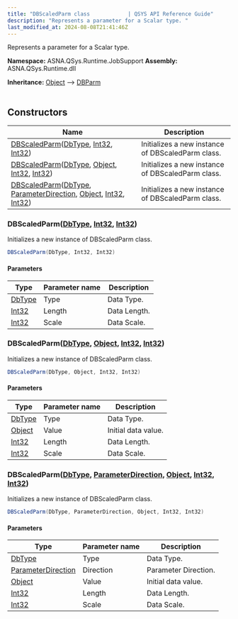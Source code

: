 ```yaml
---
title: "DBScaledParm class            | QSYS API Reference Guide"
description: "Represents a parameter for a Scalar type. "
last_modified_at: 2024-08-08T21:41:46Z
---
```


Represents a parameter for a Scalar type.

**Namespace:** ASNA.QSys.Runtime.JobSupport
**Assembly:** ASNA.QSys.Runtime.dll

**Inheritance:** [Object](https://docs.microsoft.com/en-us/dotnet/api/system.object) --> [DBParm](/reference/runtime/qsys-runtime-job-support/db-parm.html)
<br>
<br>

## Constructors

| Name | Description |
| --- | --- |
| [DBScaledParm](#dbscaledparmdbtype-int32-int32)([DbType](https://learn.microsoft.com/en-us/dotnet/api/system.data.dbtype?view=net-8.0), [Int32](https://docs.microsoft.com/en-us/dotnet/api/system.int32), [Int32](https://docs.microsoft.com/en-us/dotnet/api/system.int32)) | Initializes a new instance of DBScaledParm class.
| [DBScaledParm](#dbscaledparmdbtype-object-int32-int32)([DbType](https://learn.microsoft.com/en-us/dotnet/api/system.data.dbtype?view=net-8.0), [Object](https://docs.microsoft.com/en-us/dotnet/api/system.object), [Int32](https://docs.microsoft.com/en-us/dotnet/api/system.int32), [Int32](https://docs.microsoft.com/en-us/dotnet/api/system.int32)) | Initializes a new instance of DBScaledParm class.
| [DBScaledParm](#dbscaledparmdbtype-parameterdirection-object-int32-int32)([DbType](https://learn.microsoft.com/en-us/dotnet/api/system.data.dbtype?view=net-8.0), [ParameterDirection](https://learn.microsoft.com/en-us/dotnet/api/system.data.parameterdirection?view=net-8.0), [Object](https://docs.microsoft.com/en-us/dotnet/api/system.object), [Int32](https://docs.microsoft.com/en-us/dotnet/api/system.int32), [Int32](https://docs.microsoft.com/en-us/dotnet/api/system.int32)) | Initializes a new instance of DBScaledParm class.

### DBScaledParm([DbType](https://learn.microsoft.com/en-us/dotnet/api/system.data.dbtype?view=net-8.0), [Int32](https://docs.microsoft.com/en-us/dotnet/api/system.int32), [Int32](https://docs.microsoft.com/en-us/dotnet/api/system.int32))

Initializes a new instance of DBScaledParm class.

```cs
DBScaledParm(DbType, Int32, Int32)
```

#### Parameters

| Type | Parameter name | Description
| --- | --- | ---
| [DbType](https://learn.microsoft.com/en-us/dotnet/api/system.data.dbtype?view=net-8.0) | Type | Data Type.
| [Int32](https://docs.microsoft.com/en-us/dotnet/api/system.int32) | Length | Data Length.
| [Int32](https://docs.microsoft.com/en-us/dotnet/api/system.int32) | Scale | Data Scale.

### DBScaledParm([DbType](https://learn.microsoft.com/en-us/dotnet/api/system.data.dbtype?view=net-8.0), [Object](https://docs.microsoft.com/en-us/dotnet/api/system.object), [Int32](https://docs.microsoft.com/en-us/dotnet/api/system.int32), [Int32](https://docs.microsoft.com/en-us/dotnet/api/system.int32))

Initializes a new instance of DBScaledParm class.

```cs
DBScaledParm(DbType, Object, Int32, Int32)
```

#### Parameters

| Type | Parameter name | Description
| --- | --- | ---
| [DbType](https://learn.microsoft.com/en-us/dotnet/api/system.data.dbtype?view=net-8.0) | Type | Data Type.
| [Object](https://docs.microsoft.com/en-us/dotnet/api/system.object) | Value | Initial data value.
| [Int32](https://docs.microsoft.com/en-us/dotnet/api/system.int32) | Length | Data Length.
| [Int32](https://docs.microsoft.com/en-us/dotnet/api/system.int32) | Scale | Data Scale.

### DBScaledParm([DbType](https://learn.microsoft.com/en-us/dotnet/api/system.data.dbtype?view=net-8.0), [ParameterDirection](https://learn.microsoft.com/en-us/dotnet/api/system.data.parameterdirection?view=net-8.0), [Object](https://docs.microsoft.com/en-us/dotnet/api/system.object), [Int32](https://docs.microsoft.com/en-us/dotnet/api/system.int32), [Int32](https://docs.microsoft.com/en-us/dotnet/api/system.int32))

Initializes a new instance of DBScaledParm class.

```cs
DBScaledParm(DbType, ParameterDirection, Object, Int32, Int32)
```

#### Parameters

| Type | Parameter name | Description
| --- | --- | ---
| [DbType](https://learn.microsoft.com/en-us/dotnet/api/system.data.dbtype?view=net-8.0) | Type | Data Type.
| [ParameterDirection](https://learn.microsoft.com/en-us/dotnet/api/system.data.parameterdirection?view=net-8.0) | Direction | Parameter Direction.
| [Object](https://docs.microsoft.com/en-us/dotnet/api/system.object) | Value | Initial data value.
| [Int32](https://docs.microsoft.com/en-us/dotnet/api/system.int32) | Length | Data Length.
| [Int32](https://docs.microsoft.com/en-us/dotnet/api/system.int32) | Scale | Data Scale.
